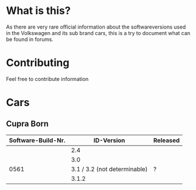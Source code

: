 # What is this?
As there are very rare official information about the softwareversions used in the Volkswagen and its sub brand cars, this is a try to document what can be found in forums.

# Contributing
Feel free to contribute information

# Cars

## Cupra Born
|Software-Build-Nr.|ID-Version|Released|
|---|---|---|
||2.4||
||3.0||
|0561|3.1 / 3.2 (not determinable)|?|
||3.1.2||
